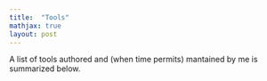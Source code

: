 ```yaml
---
title:  "Tools"
mathjax: true
layout: post
---
```


A list of tools authored and (when time permits) mantained by me is summarized below.